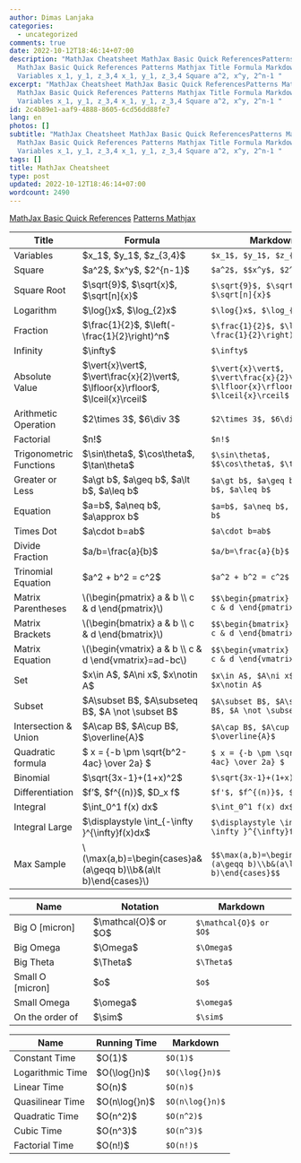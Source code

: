 ```yaml
---
author: Dimas Lanjaka
categories:
  - uncategorized
comments: true
date: 2022-10-12T18:46:14+07:00
description: "MathJax Cheatsheet MathJax Basic Quick ReferencesPatterns Mathjax
  MathJax Basic Quick References Patterns Mathjax Title Formula Markdown
  Variables x_1, y_1, z_3,4 x_1, y_1, z_3,4 Square a^2, x^y, 2^n-1 "
excerpt: "MathJax Cheatsheet MathJax Basic Quick ReferencesPatterns Mathjax
  MathJax Basic Quick References Patterns Mathjax Title Formula Markdown
  Variables x_1, y_1, z_3,4 x_1, y_1, z_3,4 Square a^2, x^y, 2^n-1 "
id: 2c4b89e1-aaf9-4888-8605-6cd56dd88fe7
lang: en
photos: []
subtitle: "MathJax Cheatsheet MathJax Basic Quick ReferencesPatterns Mathjax
  MathJax Basic Quick References Patterns Mathjax Title Formula Markdown
  Variables x_1, y_1, z_3,4 x_1, y_1, z_3,4 Square a^2, x^y, 2^n-1 "
tags: []
title: MathJax Cheatsheet
type: post
updated: 2022-10-12T18:46:14+07:00
wordcount: 2490
---
```


[MathJax Basic Quick References](https://math.meta.stackexchange.com/questions/5020/mathjax-basic-tutorial-and-quick-reference)
[Patterns Mathjax](https://docs.mathjax.org/en/v3.0-latest/input/tex/macros/index.html)


<table>
  <thead>
    <tr>
      <th>Title</th>
      <th>Formula</th>
      <th>Markdown</th>
    </tr>
  </thead>
  <tbody>
    <tr>
      <td>Variables</td>
      <td>$x_1$, $y_1$, $z_{3,4}$</td>
      <td><code class="language-plaintext highlighter-rouge">$x_1$, $y_1$, $z_{3,4}$</code></td>
    </tr>
    <tr>
      <td>Square</td>
      <td>$a^2$, $x^y$, $2^{n-1}$</td>
      <td><code class="language-plaintext highlighter-rouge">$a^2$, $$x^y$, $2^{n-1}$</code></td>
    </tr>
    <tr>
      <td>Square Root</td>
      <td>$\sqrt{9}$, $\sqrt{x}$, $\sqrt[n]{x}$</td>
      <td><code class="language-plaintext highlighter-rouge">$\sqrt{9}$, $\sqrt{x}$, $\sqrt[n]{x}$</code></td>
    </tr>
    <tr>
      <td>Logarithm</td>
      <td>$\log{}x$, $\log_{2}x$</td>
      <td><code class="language-plaintext highlighter-rouge">$\log{}x$, $\log_{2}x$</code></td>
    </tr>
    <tr>
      <td>Fraction</td>
      <td>$\frac{1}{2}$, $\left(-\frac{1}{2}\right)^n$</td>
      <td><code class="language-plaintext highlighter-rouge">$\frac{1}{2}$, $\left(-\frac{1}{2}\right)^n$</code></td>
    </tr>
    <tr>
      <td>Infinity</td>
      <td>$\infty$</td>
      <td><code class="language-plaintext highlighter-rouge">$\infty$</code></td>
    </tr>
    <tr>
      <td>Absolute Value</td>
      <td>$\vert{x}\vert$, $\vert\frac{x}{2}\vert$, $\lfloor{x}\rfloor$, $\lceil{x}\rceil$</td>
      <td><code class="language-plaintext highlighter-rouge">$\vert{x}\vert$, $\vert\frac{x}{2}\vert$, $\lfloor{x}\rfloor$, $\lceil{x}\rceil$</code></td>
    </tr>
    <tr>
      <td>Arithmetic Operation</td>
      <td>$2\times 3$, $6\div 3$</td>
      <td><code class="language-plaintext highlighter-rouge">$2\times 3$, $6\div 3$</code></td>
    </tr>
    <tr>
      <td>Factorial</td>
      <td>$n!$</td>
      <td><code class="language-plaintext highlighter-rouge">$n!$</code></td>
    </tr>
    <tr>
      <td>Trigonometric Functions</td>
      <td>$\sin\theta$, $\cos\theta$, $\tan\theta$</td>
      <td><code class="language-plaintext highlighter-rouge">$\sin\theta$, $$\cos\theta$, $\tan\theta$</code></td>
    </tr>
    <tr>
      <td>Greater or Less</td>
      <td>$a\gt b$, $a\geq b$, $a\lt b$, $a\leq b$</td>
      <td><code class="language-plaintext highlighter-rouge">$a\gt b$, $a\geq b$, $a\lt b$, $a\leq b$</code></td>
    </tr>
    <tr>
      <td>Equation</td>
      <td>$a=b$, $a\neq b$, $a\approx b$</td>
      <td><code class="language-plaintext highlighter-rouge">$a=b$, $a\neq b$, $a\approx b$ </code></td>
    </tr>
    <tr>
      <td>Times Dot</td>
      <td>$a\cdot b=ab$</td>
      <td><code class="language-plaintext highlighter-rouge">$a\cdot b=ab$</code></td>
    </tr>
    <tr>
      <td>Divide Fraction</td>
      <td>$a/b=\frac{a}{b}$</td>
      <td><code class="language-plaintext highlighter-rouge">$a/b=\frac{a}{b}$</code></td>
    </tr>
    <tr>
      <td>Trinomial Equation</td>
      <td>$a^2 + b^2 = c^2$</td>
      <td><code class="language-plaintext highlighter-rouge">$a^2 + b^2 = c^2$</code></td>
    </tr>
    <tr>
      <td>Matrix Parentheses</td>
      <td>\(\begin{pmatrix} a &amp; b \\ c &amp; d \end{pmatrix}\)</td>
      <td><code class="language-plaintext highlighter-rouge">$$\begin{pmatrix} a &amp; b \\ c &amp; d \end{pmatrix}$$</code></td>
    </tr>
    <tr>
      <td>Matrix Brackets</td>
      <td>\(\begin{bmatrix} a &amp; b \\ c &amp; d \end{bmatrix}\)</td>
      <td><code class="language-plaintext highlighter-rouge">$$\begin{bmatrix} a &amp; b \\ c &amp; d \end{bmatrix}$$</code></td>
    </tr>
    <tr>
      <td>Matrix Equation</td>
      <td>\(\begin{vmatrix} a &amp; b \\ c &amp; d \end{vmatrix}=ad-bc\)</td>
      <td><code class="language-plaintext highlighter-rouge">$$\begin{vmatrix} a &amp; b \\ c &amp; d \end{vmatrix}=ad-bc$$</code></td>
    </tr>
    <tr>
      <td>Set</td>
      <td>$x\in A$, $A\ni x$, $x\notin A$</td>
      <td><code class="language-plaintext highlighter-rouge">$x\in A$, $A\ni x$, $x\notin A$</code></td>
    </tr>
    <tr>
      <td>Subset</td>
      <td>$A\subset B$, $A\subseteq B$, $A \not \subset B$</td>
      <td><code class="language-plaintext highlighter-rouge">$A\subset B$, $A\subseteq B$, $A \not \subset B$</code></td>
    </tr>
    <tr>
      <td>Intersection &amp; Union</td>
      <td>$A\cap B$, $A\cup B$, $\overline{A}$</td>
      <td><code class="language-plaintext highlighter-rouge">$A\cap B$, $A\cup B$, $\overline{A}$</code></td>
    </tr>
    <tr>
      <td>Quadratic formula</td>
      <td>$ x = {-b \pm \sqrt{b^2-4ac} \over 2a} $</td>
      <td><code class="language-plaintext highlighter-rouge">$ x = {-b \pm \sqrt{b^2-4ac} \over 2a} $</code></td>
    </tr>
    <tr>
      <td>Binomial</td>
      <td>$\sqrt{3x-1}+(1+x)^2$</td>
      <td><code class="language-plaintext highlighter-rouge">$\sqrt{3x-1}+(1+x)^2$</code></td>
    </tr>
    <tr>
      <td>Differentiation</td>
      <td>$f’$, $f^{(n)}$, $D_x f$</td>
      <td><code class="language-plaintext highlighter-rouge">$f'$, $f^{(n)}$, $D_x f$</code></td>
    </tr>
    <tr>
      <td>Integral</td>
      <td>$\int_0^1 f(x) dx$</td>
      <td><code class="language-plaintext highlighter-rouge">$\int_0^1 f(x) dx$</code></td>
    </tr>
    <tr>
      <td>Integral Large</td>
      <td>$\displaystyle \int_{-\infty }^{\infty}f(x)dx$</td>
      <td><code class="language-plaintext highlighter-rouge">$\displaystyle \int_{-\infty }^{\infty}f(x)dx$</code></td>
    </tr>
    <tr>
      <td>Max Sample</td>
      <td>\(\max(a,b)=\begin{cases}a&amp;(a\geqq b)\\b&amp;(a\lt b)\end{cases}\)</td>
      <td><code class="language-plaintext highlighter-rouge">$$\max(a,b)=\begin{cases}a&amp;(a\geqq b)\\b&amp;(a\lt b)\end{cases}$$</code></td>
    </tr>
  </tbody>
</table>

<table>
  <thead>
    <tr>
      <th>Name</th>
      <th>Notation</th>
      <th>Markdown</th>
    </tr>
  </thead>
  <tbody>
    <tr>
      <td>Big O [micron]</td>
      <td>$\mathcal{O}$ or $O$</td>
      <td><code class="language-plaintext highlighter-rouge">$\mathcal{O}$ or $O$</code></td>
    </tr>
    <tr>
      <td>Big Omega</td>
      <td>$\Omega$</td>
      <td><code class="language-plaintext highlighter-rouge">$\Omega$</code></td>
    </tr>
    <tr>
      <td>Big Theta</td>
      <td>$\Theta$</td>
      <td><code class="language-plaintext highlighter-rouge">$\Theta$</code></td>
    </tr>
    <tr>
      <td>Small O [micron]</td>
      <td>$o$</td>
      <td><code class="language-plaintext highlighter-rouge">$o$</code></td>
    </tr>
    <tr>
      <td>Small Omega</td>
      <td>$\omega$</td>
      <td><code class="language-plaintext highlighter-rouge">$\omega$</code></td>
    </tr>
    <tr>
      <td>On the order of</td>
      <td>$\sim$</td>
      <td><code class="language-plaintext highlighter-rouge">$\sim$</code></td>
    </tr>
  </tbody>
</table>

<table>
  <thead>
    <tr>
      <th>Name</th>
      <th>Running Time</th>
      <th>Markdown</th>
    </tr>
  </thead>
  <tbody>
    <tr>
      <td>Constant Time</td>
      <td>$O(1)$</td>
      <td><code class="language-plaintext highlighter-rouge">$O(1)$</code></td>
    </tr>
    <tr>
      <td>Logarithmic Time</td>
      <td>$O(\log{}n)$</td>
      <td><code class="language-plaintext highlighter-rouge">$O(\log{}n)$</code></td>
    </tr>
    <tr>
      <td>Linear Time</td>
      <td>$O(n)$</td>
      <td><code class="language-plaintext highlighter-rouge">$O(n)$</code></td>
    </tr>
    <tr>
      <td>Quasilinear Time</td>
      <td>$O(n\log{}n)$</td>
      <td><code class="language-plaintext highlighter-rouge">$O(n\log{}n)$</code></td>
    </tr>
    <tr>
      <td>Quadratic Time</td>
      <td>$O(n^2)$</td>
      <td><code class="language-plaintext highlighter-rouge">$O(n^2)$</code></td>
    </tr>
    <tr>
      <td>Cubic Time</td>
      <td>$O(n^3)$</td>
      <td><code class="language-plaintext highlighter-rouge">$O(n^3)$</code></td>
    </tr>
    <tr>
      <td>Factorial Time</td>
      <td>$O(n!)$</td>
      <td><code class="language-plaintext highlighter-rouge">$O(n!)$</code></td>
    </tr>
  </tbody>
</table>

<script src="https://polyfill.io/v3/polyfill.min.js?features=es6"></script>
<script id="MathJax-script" async src="https://cdn.jsdelivr.net/npm/mathjax@3/es5/tex-mml-chtml.js"></script>

